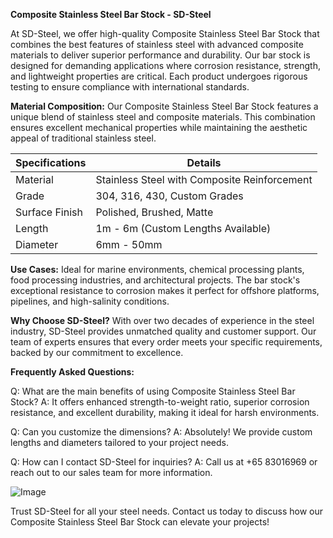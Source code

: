 **Composite Stainless Steel Bar Stock - SD-Steel**

At SD-Steel, we offer high-quality Composite Stainless Steel Bar Stock that combines the best features of stainless steel with advanced composite materials to deliver superior performance and durability. Our bar stock is designed for demanding applications where corrosion resistance, strength, and lightweight properties are critical. Each product undergoes rigorous testing to ensure compliance with international standards.

**Material Composition:**
Our Composite Stainless Steel Bar Stock features a unique blend of stainless steel and composite materials. This combination ensures excellent mechanical properties while maintaining the aesthetic appeal of traditional stainless steel.

| **Specifications** | **Details** |
|---------------------|-------------|
| Material            | Stainless Steel with Composite Reinforcement |
| Grade               | 304, 316, 430, Custom Grades |
| Surface Finish      | Polished, Brushed, Matte |
| Length              | 1m - 6m (Custom Lengths Available) |
| Diameter            | 6mm - 50mm |

**Use Cases:**
Ideal for marine environments, chemical processing plants, food processing industries, and architectural projects. The bar stock's exceptional resistance to corrosion makes it perfect for offshore platforms, pipelines, and high-salinity conditions.

**Why Choose SD-Steel?**
With over two decades of experience in the steel industry, SD-Steel provides unmatched quality and customer support. Our team of experts ensures that every order meets your specific requirements, backed by our commitment to excellence.

**Frequently Asked Questions:**

Q: What are the main benefits of using Composite Stainless Steel Bar Stock?
A: It offers enhanced strength-to-weight ratio, superior corrosion resistance, and excellent durability, making it ideal for harsh environments.

Q: Can you customize the dimensions?
A: Absolutely! We provide custom lengths and diameters tailored to your project needs.

Q: How can I contact SD-Steel for inquiries?
A: Call us at +65 83016969 or reach out to our sales team for more information.

![Image](https://github.com/user-attachments/assets/2567258e-e124-4816-932d-1809bd27ef0b)

Trust SD-Steel for all your steel needs. Contact us today to discuss how our Composite Stainless Steel Bar Stock can elevate your projects!